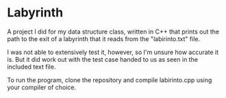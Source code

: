 # Labyrinth

A project I did for my data structure class, written in C++ that prints out the path to the exit of a labyrinth that it reads from the "labirinto.txt" file.

I was not able to extensively test it, however, so I'm unsure how accurate it is. But it did work out with the test case handed to us as seen in the included text file.

To run the program, clone the repository and compile labirinto.cpp using your compiler of choice.
